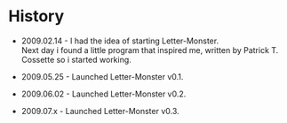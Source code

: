 # History #

- 2009.02.14 -
I had the idea of starting Letter-Monster.<br />
Next day i found a little program that inspired me, written by Patrick T. Cossette so i started working.

- 2009.05.25 -
Launched Letter-Monster v0.1.

- 2009.06.02 -
Launched Letter-Monster v0.2.

- 2009.07.x -
Launched Letter-Monster v0.3.